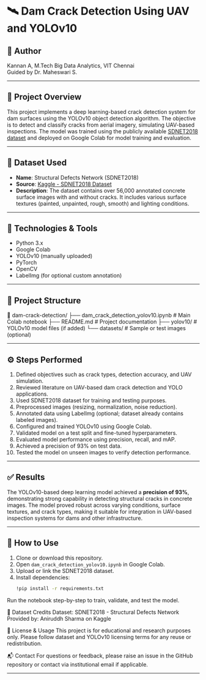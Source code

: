 # 🛰️ Dam Crack Detection Using UAV and YOLOv10

## 👤 Author
Kannan A, 
M.Tech Big Data Analytics,
VIT Chennai  
Guided by Dr. Maheswari S.

---

## 📌 Project Overview
This project implements a deep learning-based crack detection system for dam surfaces using the YOLOv10 object detection algorithm. The objective is to detect and classify cracks from aerial imagery, simulating UAV-based inspections. The model was trained using the publicly available [SDNET2018 dataset](https://www.kaggle.com/datasets/aniruddhsharma/structural-defects-network-concrete-crack-images) and deployed on Google Colab for model training and evaluation.

---

## 🚁 Dataset Used
- **Name**: Structural Defects Network (SDNET2018)  
- **Source**: [Kaggle - SDNET2018 Dataset](https://www.kaggle.com/datasets/aniruddhsharma/structural-defects-network-concrete-crack-images)  
- **Description**: The dataset contains over 56,000 annotated concrete surface images with and without cracks. It includes various surface textures (painted, unpainted, rough, smooth) and lighting conditions.

---

## 🔧 Technologies & Tools
- Python 3.x  
- Google Colab  
- YOLOv10 (manually uploaded)  
- PyTorch  
- OpenCV  
- LabelImg (for optional custom annotation)

---

## 📂 Project Structure

📁 dam-crack-detection/
├── dam_crack_detection_yolov10.ipynb # Main Colab notebook
├── README.md # Project documentation
├── yolov10/ # YOLOv10 model files (if added)
└── datasets/ # Sample or test images (optional)


---

## ⚙️ Steps Performed
1. Defined objectives such as crack types, detection accuracy, and UAV simulation.
2. Reviewed literature on UAV-based dam crack detection and YOLO applications.
3. Used SDNET2018 dataset for training and testing purposes.
4. Preprocessed images (resizing, normalization, noise reduction).
5. Annotated data using LabelImg (optional; dataset already contains labeled images).
6. Configured and trained YOLOv10 using Google Colab.
7. Validated model on a test split and fine-tuned hyperparameters.
8. Evaluated model performance using precision, recall, and mAP.
9. Achieved a precision of 93% on test data.
10. Tested the model on unseen images to verify detection performance.

---

## ✅ Results
The YOLOv10-based deep learning model achieved a **precision of 93%**, demonstrating strong capability in detecting structural cracks in concrete images. The model proved robust across varying conditions, surface textures, and crack types, making it suitable for integration in UAV-based inspection systems for dams and other infrastructure.

---

## 🚀 How to Use
1. Clone or download this repository.
2. Open `dam_crack_detection_yolov10.ipynb` in Google Colab.
3. Upload or link the SDNET2018 dataset.
4. Install dependencies:
   ```bash
   !pip install -r requirements.txt

Run the notebook step-by-step to train, validate, and test the model.

📌 Dataset Credits
Dataset: SDNET2018 - Structural Defects Network
Provided by: Aniruddh Sharma on Kaggle

📃 License & Usage
This project is for educational and research purposes only. Please follow dataset and YOLOv10 licensing terms for any reuse or redistribution.

📬 Contact
For questions or feedback, please raise an issue in the GitHub repository or contact via institutional email if applicable.


---



